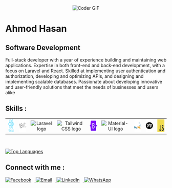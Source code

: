 <!-- ANIMATION     -->
<div align="center">
<img alt="Coder GIF" height=260 width=350 src="https://images.squarespace-cdn.com/content/v1/5769fc401b631bab1addb2ab/1541580611624-TE64QGKRJG8SWAIUS7NS/ke17ZwdGBToddI8pDm48kPoswlzjSVMM-SxOp7CV59BZw-zPPgdn4jUwVcJE1ZvWQUxwkmyExglNqGp0IvTJZamWLI2zvYWH8K3-s_4yszcp2ryTI0HqTOaaUohrI8PI6FXy8c9PWtBlqAVlUS5izpdcIXDZqDYvprRqZ29Pw0o/coding-freak.gif" />
</div>

# Ahmod Hasan

## Software Development

Full-stack developer with a year of experience building and maintaining web applications. Expertise in both front-end and back-end development, with a focus on Laravel and React. Skilled at implementing user authentication and authorization, developing and optimizing APIs, and designing and implementing scalable databases. Passionate about developing innovative and user-friendly solutions that meet the needs of businesses and users alike

## Skills :

<table style="width: 100%;">
  <tr>
    <td align="center">
      <img src="https://raw.githubusercontent.com/devicons/devicon/master/icons/react/react-original-wordmark.svg" height="40" width="52" alt="React logo" />
    </td>
    <td align="center">
      <img src="https://raw.githubusercontent.com/devicons/devicon/master/icons/nextjs/nextjs-original-wordmark.svg" height="40" width="52" alt="Next.js logo" />
    </td>
    <td align="center">
      <img src="https://github.com/ahmod001/News-Portal/assets/121039395/06079a45-4e0c-4238-8685-49629027872c" height="40" width="40" alt="Laravel logo" />
    </td>
    <td align="center">
      <img src="https://github.com/ahmod001/News-Portal/assets/121039395/694cb0fb-0e01-46d6-b1f5-e99c446a18a9" height="30" width="52" alt="Tailwind CSS logo" />
    </td>
    <td align="center">
      <img src="https://raw.githubusercontent.com/devicons/devicon/master/icons/bootstrap/bootstrap-original.svg" height="40" width="52" alt="Bootstrap logo" />
    </td>
    <td align="center">
      <img src="https://cdn.jsdelivr.net/gh/devicons/devicon/icons/materialui/materialui-plain.svg" height="40" width="52" alt="Material-UI logo" />
    </td>
    <td align="center">
      <img src="https://raw.githubusercontent.com/devicons/devicon/master/icons/mysql/mysql-original-wordmark.svg" height="40" width="52" alt="MySQL logo" />
    </td>
    <td align="center">
      <img src="https://raw.githubusercontent.com/devicons/devicon/master/icons/php/php-plain.svg" height="40" width="52" alt="PHP logo" />
    </td>
    <td align="center">
      <img src="https://raw.githubusercontent.com/devicons/devicon/master/icons/javascript/javascript-original.svg" height="40" width="52" alt="JavaScript logo" />
    </td>
  </tr>
</table>

</br>
</div>

<!--  Top Used Language  -->

[![Top Languages](https://github-readme-stats.vercel.app/api/top-langs/?username=ahmod001)](https://github.com/ahmod001)

<div align="left">

## Connect with me :

<a href="https://www.facebook.com/ahmod507?mibextid=ZbWKwL" target="_blank">
  <img src="https://img.icons8.com/fluent/96/000000/facebook-new.png" alt="Facebook" width="48px" style="margin-right: 10px;">
</a>

<a href="mailto:ahmod.hasan@outlook.com" target="_blank">
  <img src="https://img.icons8.com/fluent/48/000000/gmail.png" alt="Email" width="48px" style="margin-right: 10px;">
</a>

<a href="https://www.linkedin.com/in/ahmod-hasan" target="_blank">
  <img src="https://img.icons8.com/fluent/48/000000/linkedin.png" alt="LinkedIn" width="48px" style="margin-right: 10px;">
</a>

<a href="https://wa.me/+8801743477288" target="_blank">
  <img src="https://img.icons8.com/fluent/48/000000/whatsapp.png" alt="WhatsApp" width="48px" style="margin-right: 10px;">
</a>

</div>



